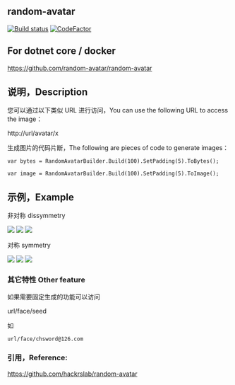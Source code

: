 ## random-avatar

[![Build status](https://ci.appveyor.com/api/projects/status/0y937m1x8g1w6ic6/branch/master?svg=true)](https://ci.appveyor.com/project/chsword/random-avatar/branch/master)
[![CodeFactor](https://www.codefactor.io/repository/github/chsword/random-avatar/badge)](https://www.codefactor.io/repository/github/chsword/random-avatar)

## For dotnet core / docker 

https://github.com/random-avatar/random-avatar

## 说明，Description

您可以通过以下类似 URL 进行访问，You can use the following URL to access the image：

http://url/avatar/x

生成图片的代码片断，The following are pieces of code to generate images：

`var bytes = RandomAvatarBuilder.Build(100).SetPadding(5).ToBytes();`

`var image = RandomAvatarBuilder.Build(100).SetPadding(5).ToImage();`


## 示例，Example

非对称 dissymmetry

![](https://raw.githubusercontent.com/chsword/random-avatar/master/example/1.png)
![](https://raw.githubusercontent.com/chsword/random-avatar/master/example/3.png)
![](https://raw.githubusercontent.com/chsword/random-avatar/master/example/4.png)

对称 symmetry

![](https://raw.githubusercontent.com/chsword/random-avatar/master/example/5.png)
![](https://raw.githubusercontent.com/chsword/random-avatar/master/example/6.png)
![](https://raw.githubusercontent.com/chsword/random-avatar/master/example/7.png)

### 其它特性 Other feature

如果需要固定生成的功能可以访问

url/face/seed

如

`url/face/chsword@126.com`

### 引用，Reference:

https://github.com/hackrslab/random-avatar
